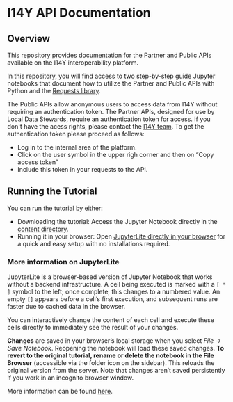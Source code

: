 # I14Y API Documentation
## Overview
This repository provides documentation for the Partner and Public APIs available on the I14Y interoperability platform.

In this repository, you will find access to two step-by-step guide Jupyter notebooks that document how to utilize the Partner and Public APIs with Python and the [Requests library](https://requests.readthedocs.io/en/latest/user/quickstart/). 

The Public APIs allow anonymous users to access data from I14Y without requiring an authentication token. The Partner APIs, designed for use by Local Data Stewards, require an authentication token for access. If you don't have the acess rights, please contact the [I14Y team](mailto:i14y@bfs.admin.ch). To get the authentication token please proceed as follows: 

- Log in to the internal area of the platform.
- Click on the user symbol in the upper righ corner and then on “Copy access token”
- Include this token in your requests to the API.
  
## Running the Tutorial
You can run the tutorial by either:

- Downloading the tutorial: Access the Jupyter Notebook directly in the [content directory](https://github.com/I14Y-ch/tutorials/tree/main/content).
- Running it in your browser: Open [JupyterLite directly in your browser](https://i14y-ch.github.io/tutorials/) for a quick and easy setup with no installations required.
  
### More information on JupyterLite
JupyterLite is a browser-based version of Jupyter Notebook that works without a backend infrastructure. A cell being executed is marked with a `[ * ]` symbol to the left; once complete, this changes to a numbered value. An empty `[]` appears before a cell’s first execution, and subsequent runs are faster due to cached data in the browser.

You can interactively change the content of each cell and execute these cells directly to immediately see the result of your changes. 

**Changes** are saved in your browser’s local storage when you select *File -> Save Notebook*. Reopening the notebook will load these saved changes. **To revert to the original tutorial, rename or delete the notebook in the File Browser** (accessible via the folder icon on the sidebar). This reloads the original version from the server. Note that changes aren’t saved persistently if you work in an incognito browser window.

More information can be found [here](https://docs.jupyter.org/en/latest/#what-is-a-notebook).

